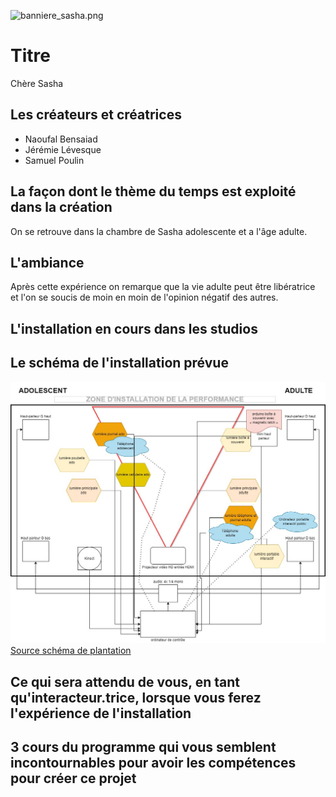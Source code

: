 ![banniere_sasha.png](medias/banniere_sasha.png)

# Titre

Chère Sasha

## Les créateurs et créatrices

* Naoufal Bensaiad
* Jérémie Lévesque
* Samuel Poulin

## La façon dont le thème du temps est exploité dans la création

On se retrouve dans la chambre de Sasha adolescente et a l'âge adulte.

## L'ambiance

Après cette expérience on remarque que la vie adulte peut être libératrice et l'on se soucis de moin en moin de l'opinion négatif des autres.

## L'installation en cours dans les studios 


## Le schéma de l'installation prévue 

![plantation.jpeg](medias/plantation.jpeg)
[Source schéma de plantation](https://tim-montmorency.com/2022/projets/Chere-Sasha/docs/web/index.html)

## Ce qui sera attendu de vous, en tant qu'interacteur.trice, lorsque vous ferez l'expérience de l'installation



## 3 cours du programme qui vous semblent incontournables pour avoir les compétences pour créer ce projet



